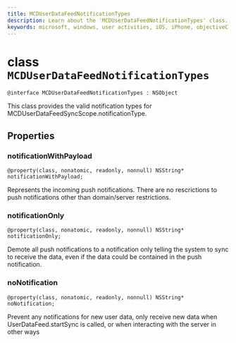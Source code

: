```yaml
---
title: MCDUserDataFeedNotificationTypes
description: Learn about the 'MCDUserDataFeedNotificationTypes' class. This class is responsible for providing the notification types.
keywords: microsoft, windows, user activities, iOS, iPhone, objectiveC, connected devices, Project Rome 
---
```


# class `MCDUserDataFeedNotificationTypes`

```
@interface MCDUserDataFeedNotificationTypes : NSObject
```

This class provides the valid notification types for MCDUserDataFeedSyncScope.notificationType.


## Properties

### notificationWithPayload
`@property(class, nonatomic, readonly, nonnull) NSString* notificationWithPayload;`

Represents the incoming push notifications.  There are no rescrictions to push notifications other than domain/server restrictions.

### notificationOnly
`@property(class, nonatomic, readonly, nonnull) NSString* notificationOnly;`

Demote all push notifications to a notification only telling the system to sync to receive the data, even if the data could be contained in the push notification.


### noNotification
`@property(class, nonatomic, readonly, nonnull) NSString* noNotification;`

Prevent any notifications for new user data, only receive new data when UserDataFeed.startSync is called, or when interacting with the server in other ways
